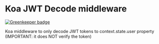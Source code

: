 # Koa JWT Decode middleware

[![Greenkeeper badge](https://badges.greenkeeper.io/victorperin/koa-jwt-decode.svg)](https://greenkeeper.io/)

Koa middleware to only decode JWT tokens to context.state.user property (IMPORTANT: it does NOT verify the token)
